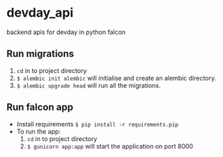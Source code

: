 # devday_api
backend apis for devday in python falcon

## Run migrations
  1. `cd` in to project directory
  2. `$ alembic init alembic` will initialise and create an alembic directory.
  3. `$ alembic upgrade head` will run all the migrations.
  
## Run falcon app
* Install requirements `$ pip install -r requirements.pip`
* To run the app:
  1. `cd` in to project directory
  2. `$ gunicorn app:app` will start the application on port 8000
  
